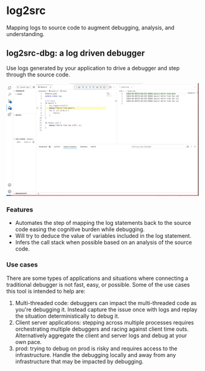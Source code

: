 # log2src

Mapping logs to source code to augment debugging, analysis, and understanding.

## log2src-dbg: a log driven debugger

Use logs generated by your application to drive a debugger and step through the source code.

![debugger-demo](docs/debugger-demo.gif)

### Features
- Automates the step of mapping the log statements back to the source code easing the cognitive burden while debugging.
- Will try to deduce the value of variables included in the log statement.
- Infers the call stack when possible based on an analysis of the source code.

### Use cases
There are some types of applications and situations where connecting a traditional debugger is not fast, easy, or possible. Some of the use cases this tool is intended to help are:
1. Multi-threaded code: debuggers can impact the multi-threaded code as you're debugging it. Instead capture the issue once with logs and replay the situation deterministically to debug it.
2. Client server applications: stepping across multiple processes requires orchestrating multiple debuggers and racing against client time outs. Alternatively aggregate the client and server logs and debug at your own pace.
3. prod: trying to debug on prod is risky and requires access to the infrastructure. Handle the debugging locally and away from any infrastructure that may be impacted by debugging.
